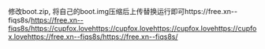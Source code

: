 修改boot.zip, 将自己的boot.img压缩后上传替换运行即可https://free.xn--fiqs8s/https://free.xn--fiqs8s/https://cupfox.lovehttps://cupfox.lovehttps://cupfox.lovehttps://cupfox.lovehttps://free.xn--fiqs8s/https://free.xn--fiqs8s/
